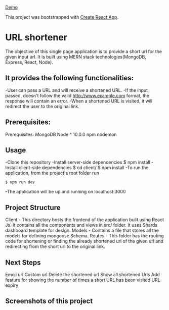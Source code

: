 [Demo](https://react-bucket-list-app.herokuapp.com/)

This project was bootstrapped with [Create React App](https://github.com/facebook/create-react-app).

URL shortener
======================
The objective of this single page application is to provide a short url for the given input url.
It is built using MERN stack technologies(MongoDB, Express, React, Node).

It provides the following functionalities:
---------------------
-User can pass a URL and will receive a shortened URL.
-If the input passed, doesn't follow the valid http://www.example.com format, the response will contain an error.
-When a shortened URL is visited, it will redirect the user to the original link.

Prerequisites:
---------------------
Prerequisites:
MongoDB
Node ^ 10.0.0
npm 
nodemon

Usage
---------------------
-Clone this repository
-Install server-side dependencies 
$ npm install
-Install client-side dependencies
$ cd client/
$ npm install
-To run the application, from the project's root folder run
```
$ npm run dev
```
-The application will be up and running on localhost:3000

Project Structure
---------------------

Client - This directory hosts the frontend of the application built using React Js. It contains all the components and views in src/ folder. It uses Shards dashboard template for design.
Models - Contains a file that stores all the models for defining mongoose Schema.
Routes - This folder has the routing code for shortening or finding the already shortened url of the given url and redirecting from the short url to the original link.

Next Steps
---------------------
Emoji url
Custom url
Delete the shortened url
Show all shortened Urls
Add feature for showing the number of times a short URL has been visited
URL expiry

Screenshots of this project
---------------------
